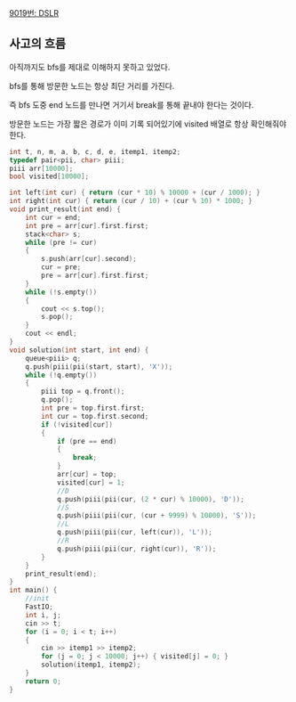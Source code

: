 [9019번: DSLR](https://www.acmicpc.net/problem/9019)

## 사고의 흐름

아직까지도 bfs를 제대로 이해하지 못하고 있었다.

bfs를 통해 방문한 노드는 항상 최단 거리를 가진다. 

즉 bfs 도중 end 노드를 만나면 거기서 break를 통해 끝내야 한다는 것이다.

방문한 노드는 가장 짧은 경로가 이미 기록 되어있기에 visited 배열로 항상 확인해줘야한다.

```cpp
int t, n, m, a, b, c, d, e, itemp1, itemp2;
typedef pair<pii, char> piii;
piii arr[10000];
bool visited[10000];

int left(int cur) { return (cur * 10) % 10000 + (cur / 1000); }
int right(int cur) { return (cur / 10) + (cur % 10) * 1000; }
void print_result(int end) {
	int cur = end;
	int pre = arr[cur].first.first;
	stack<char> s;
	while (pre != cur)
	{
		s.push(arr[cur].second);
		cur = pre;
		pre = arr[cur].first.first;
	}
	while (!s.empty())
	{
		cout << s.top();
		s.pop();
	}
	cout << endl;
}
void solution(int start, int end) {
	queue<piii> q;
	q.push(piii(pii(start, start), 'X'));
	while (!q.empty())
	{
		piii top = q.front();
		q.pop();
		int pre = top.first.first;
		int cur = top.first.second;
		if (!visited[cur])
		{
			if (pre == end)
			{
				break;
			}
			arr[cur] = top;
			visited[cur] = 1;
			//D
			q.push(piii(pii(cur, (2 * cur) % 10000), 'D'));
			//S
			q.push(piii(pii(cur, (cur + 9999) % 10000), 'S'));
			//L
			q.push(piii(pii(cur, left(cur)), 'L'));
			//R
			q.push(piii(pii(cur, right(cur)), 'R'));
		}
	}
	print_result(end);
}
int main() {
	//init
	FastIO;
	int i, j;
	cin >> t;
	for (i = 0; i < t; i++)
	{
		cin >> itemp1 >> itemp2;
		for (j = 0; j < 10000; j++) { visited[j] = 0; }
		solution(itemp1, itemp2);
	}
	return 0;
}
```
